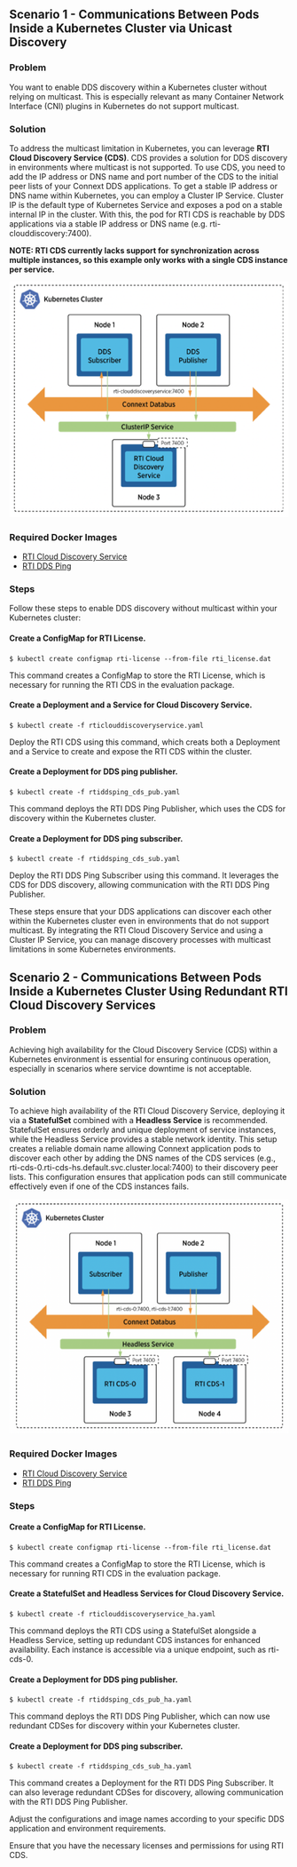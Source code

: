 ## Scenario 1 - Communications Between Pods Inside a Kubernetes Cluster via Unicast Discovery

### Problem

You want to enable DDS discovery within a Kubernetes cluster without relying on multicast. This is especially relevant as many Container Network Interface (CNI) plugins in Kubernetes do not support multicast.

### Solution

To address the multicast limitation in Kubernetes, you can leverage **RTI Cloud Discovery Service (CDS)**. CDS provides a solution for DDS discovery in environments where multicast is not supported. To use CDS, you need to add the IP address or DNS name and port number of the CDS to the initial peer lists of your Connext DDS applications. To get a stable IP address or DNS name within Kubernetes, you can employ a Cluster IP Service. Cluster IP is the default type of Kubernetes Service and exposes a pod on a stable internal IP in the cluster. With this, the pod for RTI CDS is reachable by DDS applications via a stable IP address or DNS name (e.g. rti-clouddiscovery:7400).

**NOTE: RTI CDS currently lacks support for synchronization across multiple instances, so this example only works with a single CDS instance per service.**

![Discovery without Multicast](ddsping_cds.png)

### Required Docker Images
- [RTI Cloud Discovery Service](https://hub.docker.com/repository/docker/rticom/cloud-discovery-service)
- [RTI DDS Ping](https://hub.docker.com/repository/docker/rticom/dds-ping)

### Steps
Follow these steps to enable DDS discovery without multicast within your Kubernetes cluster:

#### Create a ConfigMap for RTI License.
`$ kubectl create configmap rti-license --from-file rti_license.dat`

This command creates a ConfigMap to store the RTI License, which is necessary for running the RTI CDS in the evaluation package.

#### Create a Deployment and a Service for Cloud Discovery Service.
`$ kubectl create -f rticlouddiscoveryservice.yaml`

Deploy the RTI CDS using this command, which creats both a Deployment and a Service to create and expose the RTI CDS within the cluster. 

#### Create a Deployment for DDS ping publisher.
`$ kubectl create -f rtiddsping_cds_pub.yaml`

This command deploys the RTI DDS Ping Publisher, which uses the CDS for discovery within the Kubernetes cluster.

#### Create a Deployment for DDS ping subscriber.
`$ kubectl create -f rtiddsping_cds_sub.yaml`

Deploy the RTI DDS Ping Subscriber using this command. It leverages the CDS for DDS discovery, allowing communication with the RTI DDS Ping Publisher.

These steps ensure that your DDS applications can discover each other within the Kubernetes cluster even in environments that do not support multicast. By integrating the RTI Cloud Discovery Service and using a Cluster IP Service, you can manage discovery processes with multicast limitations in some Kubernetes environments.

## Scenario 2 - Communications Between Pods Inside a Kubernetes Cluster Using Redundant RTI Cloud Discovery Services

### Problem

Achieving high availability for the Cloud Discovery Service (CDS) within a Kubernetes environment is essential for ensuring continuous operation, especially in scenarios where service downtime is not acceptable.

### Solution

To achieve high availability of the RTI Cloud Discovery Service, deploying it via a **StatefulSet** combined with a **Headless Service** is recommended. StatefulSet ensures orderly and unique deployment of service instances, while the Headless Service provides a stable network identity. This setup creates a reliable domain name allowing Connext application pods to discover each other by adding the DNS names of the CDS services (e.g., rti-cds-0.rti-cds-hs.default.svc.cluster.local:7400) to their discovery peer lists. This configuration ensures that application pods can still communicate effectively even if one of the CDS instances fails.

![Discovery without Multicast](cds_replicated.png)

### Required Docker Images
- [RTI Cloud Discovery Service](https://hub.docker.com/repository/docker/rticom/cloud-discovery-service)
- [RTI DDS Ping](https://hub.docker.com/repository/docker/rticom/dds-ping)

### Steps

#### Create a ConfigMap for RTI License.
`$ kubectl create configmap rti-license --from-file rti_license.dat`

This command creates a ConfigMap to store the RTI License, which is necessary for running RTI CDS in the evaluation package.

#### Create a StatefulSet and Headless Services for Cloud Discovery Service.
`$ kubectl create -f rticlouddiscoveryservice_ha.yaml`

This command deploys the RTI CDS using a StatefulSet alongside a Headless Service, setting up redundant CDS instances for enhanced availability. Each instance is accessible via a unique endpoint, such as rti-cds-0.

#### Create a Deployment for DDS ping publisher.
`$ kubectl create -f rtiddsping_cds_pub_ha.yaml`

This command deploys the RTI DDS Ping Publisher, which can now use redundant CDSes for discovery within your Kubernetes cluster.

#### Create a Deployment for DDS ping subscriber.
`$ kubectl create -f rtiddsping_cds_sub_ha.yaml`

This command creates a Deployment for the RTI DDS Ping Subscriber. It can also leverage redundant CDSes for discovery, allowing communication with the RTI DDS Ping Publisher.

Adjust the configurations and image names according to your specific DDS application and environment requirements.

Ensure that you have the necessary licenses and permissions for using RTI CDS.
